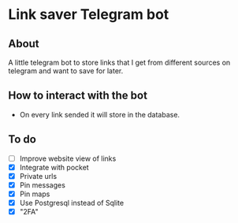 # Link saver Telegram bot

## About

A little telegram bot to store links that I get from different sources on telegram and want to save for later.

## How to interact with the bot

* On every link sended it will store in the database.

## To do

- [ ] Improve website view of links
- [x] Integrate with pocket
- [x] Private urls
- [x] Pin messages
- [x] Pin maps
- [x] Use Postgresql instead of Sqlite
- [x] "2FA"
